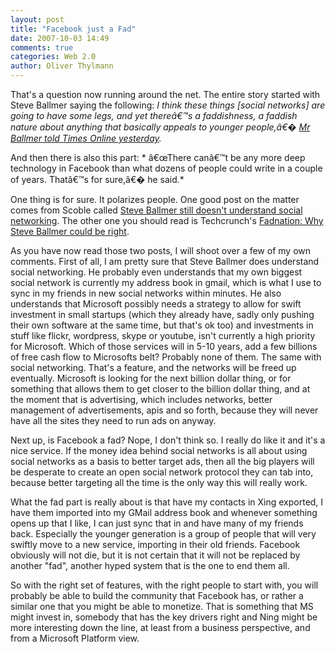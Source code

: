 ```yaml
---
layout: post
title: "Facebook just a Fad"
date: 2007-10-03 14:49
comments: true
categories: Web 2.0
author: Oliver Thylmann
---
```









That's a question now running around the net. The entire story started with Steve Ballmer saying the following: *I think these things [social networks] are going to have some legs, and yet thereâ€™s a faddishness, a faddish nature about anything that basically appeals to younger people,â€� [Mr Ballmer told Times Online yesterday](http://business.timesonline.co.uk/tol/business/industry_sectors/technology/article2573297.ece).*

And then there is also this part: * â€œThere canâ€™t be any more deep technology in Facebook than what dozens of people could write in a couple of years. Thatâ€™s for sure,â€� he said.*

One thing is for sure. It polarizes people. One good post on the matter comes from Scoble called [Steve Ballmer still doesn't understand social networking](http://scobleizer.com/2007/10/02/steve-ballmer-still-doesnt-understand-social-networking/). The other one you should read is Techcrunch's [Fadnation: Why Steve Ballmer could be right](http://www.techcrunch.com/2007/10/02/fadnation-why-steve-ballmer-could-be-right/).

As you have now read those two posts, I will shoot over a few of my own comments. First of all, I am pretty sure that Steve Ballmer does understand social networking. He probably even understands that my own biggest social network is currently my address book in gmail, which is what I use to sync in my friends in new social networks within minutes. He also understands that Microsoft possibly needs a strategy to allow for swift investment in small startups (which they already have, sadly only pushing their own software at the same time, but that's ok too) and investments in stuff like flickr, wordpress, skype or youtube, isn't currently a high priority for Microsoft. Which of those services will in 5-10 years, add a few billions of free cash flow to Microsofts belt? Probably none of them. The same with social networking. That's a feature, and the networks will be freed up eventually. Microsoft is looking for the next billion dollar thing, or for something that allows them to get closer to the billion dollar thing, and at the moment that is advertising, which includes networks, better management of advertisements, apis and so forth, because they will never have all the sites they need to run ads on anyway.

Next up, is Facebook a fad? Nope, I don't think so. I really do like it and it's a nice service. If the money idea behind social networks is all about using social networks as a basis to better target ads, then all the big players will be desperate to create an open social network protocol they can tab into, because better targeting all the time is the only way this will really work.

What the fad part is really about is that have my contacts in Xing exported, I have them imported into my GMail address book and whenever something opens up that I like, I can just sync that in and have many of my friends back. Especially the younger generation is a group of people that will very swiftly move to a new service, importing in their old friends. Facebook obviously will not die, but it is not certain that it will not be replaced by another &quot;fad&quot;, another hyped system that is the one to end them all.

So with the right set of features, with the right people to start with, you will probably be able to build the community that Facebook has, or rather a similar one that you might be able to monetize. That is something that MS might invest in, somebody that has the key drivers right and Ning might be more interesting down the line, at least from a business perspective, and from a Microsoft Platform view.


